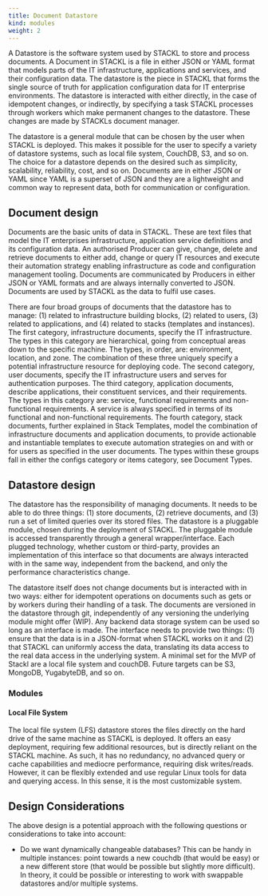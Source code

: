 ```yaml
---
title: Document Datastore
kind: modules
weight: 2
---
```

A Datastore is the software system used by STACKL to store and process documents.
A Document in STACKL is a file in either JSON or YAML format that models parts of the IT infrastructure, applications and services, and their configuration data. The datastore is the piece in STACKL that forms the single source of truth for application configuration data for IT enterprise environments. The datastore is interacted with either directly, in the case of idempotent changes, or indirectly, by specifying a task STACKL processes through workers which make permanent changes to the datastore. These changes are made by STACKLs document manager.

The datastore is a general module that can be chosen by the user when STACKL is deployed. This makes it possible for the user to specify a variety of datastore systems, such as local file system, CouchDB, S3, and so on. The choice for a datastore depends on the desired such as simplicity, scalability, reliability, cost, and so on.
Documents are in either JSON or YAML since YAML is a superset of JSON and they are a lightweight and common way to represent data, both for communication or configuration.

## Document design
Documents are the basic units of data in STACKL. These are text files that model the IT enterprises infrastructure, application service definitions and its configuration data. An authorised Producer can give, change, delete and retrieve documents to either add, change or query IT resources and execute their automation strategy enabling infrastructure as code and configuration management tooling. Documents are communicated by Producers in either JSON or YAML formats and are always internally converted to JSON. Documents are used by STACKL as the data to fulfil use cases.

There are four broad groups of documents that the datastore has to manage: (1) related to infrastructure building blocks, (2) related to users, (3) related to applications, and (4) related to stacks (templates and instances). The first category, infrastructure documents, specify the IT infrastructure. The types in this category are hierarchical, going from conceptual areas down to the specific machine. The types, in order, are: environment, location, and zone. The combination of these three uniquely specify a potential infrastructure resource for deploying code. The second category, user documents, specify the IT infrastructure users and serves for authentication purposes. The third category, application documents, describe applications, their constituent services, and their requirements. The types in this category are: service, functional requirements and non-functional requirements. A service is always specified in terms of its functional and non-functional requirements. The fourth category, stack documents, further explained in Stack Templates, model the combination of infrastructure documents and application documents, to provide actionable and instantiable templates to execute automation strategies on and with or for users as specified in the user documents. The types within these groups fall in either the configs category or items category, see Document Types.

## Datastore design
The datastore has the responsibility of managing documents. It needs to be able to do three things: (1) store documents, (2) retrieve documents, and (3) run a set of limited queries over its stored files. The datastore is a pluggable module, chosen during the deployment of STACKL. The pluggable module is accessed transparently through a general wrapper/interface. Each plugged technology, whether custom or third-party, provides an implementation of this interface so that documents are always interacted with in the same way, independent from the backend, and only the performance characteristics change.

The datastore itself does not change documents but is interacted with in two ways: either for idempotent operations on documents such as gets or by workers during their handling of a task. The documents are versioned in the datastore through git, independently of any versioning the underlying module might offer (WIP). Any backend data storage system can be used so long as an interface is made. The interface needs to provide two things: (1) ensure that the data is in a JSON-format when STACKL works on it and (2) that STACKL can uniformly access the data, translating its data access to the real data access in the underlying system. A minimal set for the MVP of Stackl are a local file system and couchDB. Future targets can be S3, MongoDB, YugabyteDB, and so on.

### Modules

#### Local File System
The local file system (LFS) datastore stores the files directly on the hard drive of the same machine as STACKL is deployed. It offers an easy deployment, requiring few additional resources, but is directly reliant on the STACKL machine. As such, it has no redundancy, no advanced query or cache capabilities and mediocre performance, requiring disk writes/reads. However, it can be flexibly extended and use regular Linux tools for data and querying access. In this sense, it is the most customizable system.

## Design Considerations
The above design is a potential approach with the following questions or considerations to take into account:

* Do we want dynamically changeable databases? This can be handy in multiple instances: point towards a new couchdb (that would be easy) or a new different store (that would be possible but slightly more difficult). In theory, it could be possible or interesting to work with swappable datastores and/or multiple systems.
